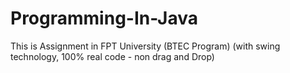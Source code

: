 # Programming-In-Java
This is Assignment in FPT University (BTEC Program) (with swing technology, 100% real code - non drag and Drop)
